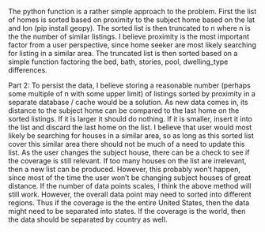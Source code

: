 The python function is a rather simple approach to the problem. First the list of homes is sorted based on proximity to the subject home based on the lat and lon (pip install geopy). The sorted list is then truncated to n where n is the the number of similar listings. I believe proximity is the most important factor from a user perspective, since home seeker are most likely searching for listing in a similar area. The truncated list is then sorted based on a simple function factoring the bed, bath, stories, pool, dwelling_type differences. 

Part 2: 
To persist the data, I believe storing a reasonable number (perhaps some multiple of n with some upper limit) of listings sorted by proximity in a separate database / cache would be a solution. As new data comes in, its distance to the subject home can be compared to the last home on the sorted listings. If it is larger it should do nothing. If it is smaller, insert it into the list and discard the last home on the list. I believe that user would most likely be searching for houses in a similar area, so as long as this sorted list cover this similar area there should not be much of a need to update this list. As the user changes the subject house, there can be a check to see if the coverage is still relevant. If too many houses on the list are irrelevant, then a new list can be produced. However, this probably won’t happen, since most of the time the user won’t be changing subject houses of great distance. If the number of data points scales, I think the above method will still work. However, the overall data point may need to sorted into different regions. Thus if the coverage is the the entire United States, then the data might need to be separated into states. If the coverage is the world, then the data should be separated by country as well.  
